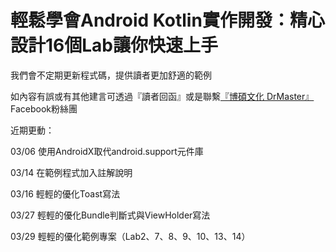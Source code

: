 # 輕鬆學會Android Kotlin實作開發：精心設計16個Lab讓你快速上手

我們會不定期更新程式碼，提供讀者更加舒適的範例

如內容有誤或有其他建言可透過『讀者回函』或是聯繫[『博碩文化 DrMaster』](https://www.facebook.com/DrMasterTW/)Facebook粉絲團

近期更動：

03/06  使用AndroidX取代android.support元件庫

03/14  在範例程式加入註解說明

03/16  輕輕的優化Toast寫法

03/27  輕輕的優化Bundle判斷式與ViewHolder寫法

03/29  輕輕的優化範例專案（Lab2、7、8、9、10、13、14）